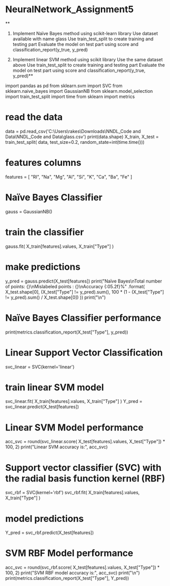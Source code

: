 # NeuralNetwork_Assignment5
**
1. Implement Naïve Bayes method using scikit-learn library
Use dataset available with name glass
Use train_test_split to create training and testing part
Evaluate the model on test part using score and
classification_report(y_true, y_pred)

2. Implement linear SVM method using scikit library
Use the same dataset above
Use train_test_split to create training and testing part
Evaluate the model on test part using score and
classification_report(y_true, y_pred)**






import pandas as pd
from sklearn.svm import SVC
from sklearn.naive_bayes import GaussianNB
from sklearn.model_selection import train_test_split
import time
from sklearn import metrics
# read the data
data = pd.read_csv('C:\\Users\\rakes\Downloads\\NNDL_Code and Data\\NNDL_Code and Data\\glass.csv')
print(data.shape)
X_train, X_test = train_test_split(
    data, test_size=0.2, random_state=int(time.time()))
# features columns
features = [
    "RI", "Na", "Mg", "Al", "Si", "K", "Ca", "Ba", "Fe"
]
# Naïve Bayes Classifier
gauss = GaussianNB()
# train the classifier
gauss.fit(
    X_train[features].values,
    X_train["Type"]
)
# make predictions
y_pred = gauss.predict(X_test[features])
print("Naïve Bayes\nTotal number of points: {}\nMislabeled points : {}\nAccuracy {:05.2f}%"
      .format(
          X_test.shape[0],
          (X_test["Type"] != y_pred).sum(),
          100 * (1 - (X_test["Type"] != y_pred).sum() / X_test.shape[0])
      ))
print("\n")
# Naïve Bayes Classifier performance
print(metrics.classification_report(X_test["Type"], y_pred))
# Linear Support Vector Classification
svc_linear = SVC(kernel='linear')
# train linear SVM model
svc_linear.fit(
    X_train[features].values,
    X_train["Type"]
)
Y_pred = svc_linear.predict(X_test[features])
# Linear SVM Model performance
acc_svc = round(svc_linear.score(
    X_test[features].values, X_test["Type"]) * 100, 2)
print("Linear SVM accuracy is:", acc_svc)
# Support vector classifier (SVC) with the radial basis function kernel (RBF)
svc_rbf = SVC(kernel='rbf')
svc_rbf.fit(
    X_train[features].values,
    X_train["Type"]
)
# model predictions
Y_pred = svc_rbf.predict(X_test[features])
# SVM RBF Model performance
acc_svc = round(svc_rbf.score(
    X_test[features].values, X_test["Type"]) * 100, 2)
print("SVM RBF model accuracy is:", acc_svc)
print("\n")
print(metrics.classification_report(X_test["Type"], Y_pred))
 
